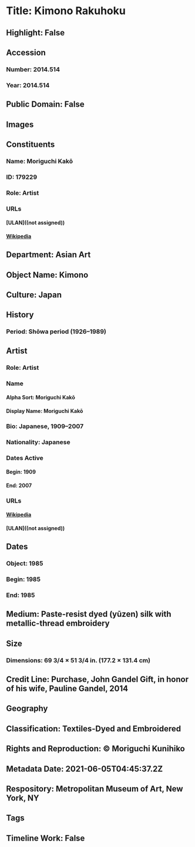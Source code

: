 # Title: Kimono Rakuhoku
## Highlight: False
## Accession
### Number: 2014.514
### Year: 2014.514
## Public Domain: False
## Images
## Constituents
### Name: Moriguchi Kakō
### ID: 179229
### Role: Artist
### URLs
#### [ULAN]((not assigned))
#### [Wikipedia](https://www.wikidata.org/wiki/Q17220099)
## Department: Asian Art
## Object Name: Kimono
## Culture: Japan
## History
### Period: Shōwa period (1926–1989)
## Artist
### Role: Artist
### Name
#### Alpha Sort: Moriguchi Kakō
#### Display Name: Moriguchi Kakō
### Bio: Japanese, 1909–2007
### Nationality: Japanese
### Dates Active
#### Begin: 1909
#### End: 2007
### URLs
#### [Wikipedia](https://www.wikidata.org/wiki/Q17220099)
#### [ULAN]((not assigned))
## Dates
### Object: 1985
### Begin: 1985
### End: 1985
## Medium: Paste-resist dyed (yūzen) silk with metallic-thread embroidery
## Size
### Dimensions: 69 3/4 × 51 3/4 in. (177.2 × 131.4 cm)
## Credit Line: Purchase, John Gandel Gift, in honor of his wife, Pauline Gandel, 2014
## Geography
## Classification: Textiles-Dyed and Embroidered
## Rights and Reproduction: © Moriguchi Kunihiko
## Metadata Date: 2021-06-05T04:45:37.2Z
## Respository: Metropolitan Museum of Art, New York, NY
## Tags
## Timeline Work: False